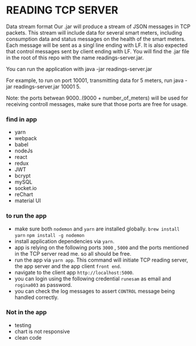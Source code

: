 # READING TCP SERVER

Data stream format
Our .jar will produce a stream of JSON messages in TCP packets. This stream will include data for several smart meters, including consumption data and status messages on the health of the smart meters. Each message will be sent as a singl line ending with LF. It is also expected that control messages sent by client ending with LF. You will find the .jar file in the root of this repo with the name readings-server.jar.

You can run the application with java -jar readings-server.jar <port> <meters-count>

For example, to run on port 10001, transmitting data for 5 meters, run java -jar readings-server.jar 10001 5.

Note: the ports betwean 9000..(9000 + number_of_meters) will be used for receiving controll messages, make sure that those ports are free for usage.


### find in app
* yarn
* webpack
* babel
* nodeJs
* react
* redux
* JWT
* bcrypt
* mySQL
* socket.io
* reChart
* material UI


### to run the app
   * make sure both `nodemon` and `yarn` are installed globally.
        `brew install yarn`
        `npm install -g nodemon`
   * install application dependencies via `yarn`.
   * app is relying on the following ports `3000` , `5000` and the ports mentioned in the TCP server read me. so all should be free.
   * run the app via `yarn app`. This command will initiate TCP reading server, the app server and the app client `front end`.
   * navigate to the client app `http://localhost:5000`.
   * you can login using the following credential `runesam` as email and `rogina003` as password.
   * you can check the log messages to assert `CONTROL` message being handled correctly.
    
    
### Not in the app
* testing
* chart is not responsive
* clean code
